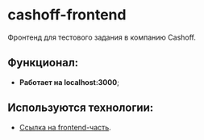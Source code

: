 # cashoff-frontend

Фронтенд для тестового задания в компанию Cashoff.

## Функционал:
* **Работает на localhost:3000**;

## Используются технологии:

* [Ссылка на frontend-часть](https://github.com/Maxxnikitin/cashoff-api).
